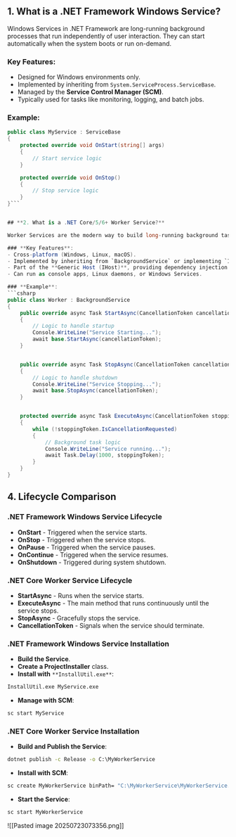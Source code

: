 ## **1. What is a .NET Framework Windows Service?**

Windows Services in .NET Framework are long-running background processes that run independently of user interaction. They can start automatically when the system boots or run on-demand.

### **Key Features**:
- Designed for Windows environments only.
- Implemented by inheriting from `System.ServiceProcess.ServiceBase`.
- Managed by the **Service Control Manager (SCM)**.
- Typically used for tasks like monitoring, logging, and batch jobs.

### **Example**:
```cs
public class MyService : ServiceBase
{
    protected override void OnStart(string[] args)
    {
        // Start service logic
    }

    protected override void OnStop()
    {
        // Stop service logic
    }
}```


## **2. What is a .NET Core/5/6+ Worker Service?**

Worker Services are the modern way to build long-running background tasks in .NET Core/5/6+. They are cross-platform and designed to run not just as Windows Services but also as Linux daemons, containerized services, and cloud-based tasks.

### **Key Features**:
- Cross-platform (Windows, Linux, macOS).
- Implemented by inheriting from `BackgroundService` or implementing `IHostedService`.
- Part of the **Generic Host (IHost)**, providing dependency injection and logging.
- Can run as console apps, Linux daemons, or Windows Services.

### **Example**:
```csharp
public class Worker : BackgroundService
{
    public override async Task StartAsync(CancellationToken cancellationToken)
    {
        // Logic to handle startup
        Console.WriteLine("Service Starting...");
        await base.StartAsync(cancellationToken);
    }


    public override async Task StopAsync(CancellationToken cancellationToken)
    {
        // Logic to handle shutdown
        Console.WriteLine("Service Stopping...");
        await base.StopAsync(cancellationToken);
    }


    protected override async Task ExecuteAsync(CancellationToken stoppingToken)
    {
        while (!stoppingToken.IsCancellationRequested)
        {
            // Background task logic
            Console.WriteLine("Service running...");
            await Task.Delay(1000, stoppingToken);
        }
    }
}
```

## **4. Lifecycle Comparison**

### **.NET Framework Windows Service Lifecycle**
- **OnStart** - Triggered when the service starts.
- **OnStop** - Triggered when the service stops.
- **OnPause** - Triggered when the service pauses.
- **OnContinue** - Triggered when the service resumes.
- **OnShutdown** - Triggered during system shutdown.

### **.NET Core Worker Service Lifecycle**
- **StartAsync** - Runs when the service starts.
- **ExecuteAsync** - The main method that runs continuously until the service stops.
- **StopAsync** - Gracefully stops the service.
- **CancellationToken** - Signals when the service should terminate.


### **.NET Framework Windows Service Installation**
- **Build the Service**.
- **Create a ProjectInstaller** class.
- **Install with** `**InstallUtil.exe**`:
```cmd
InstallUtil.exe MyService.exe
```

- **Manage with SCM**:
```cmd
sc start MyService
```

### **.NET Core Worker Service Installation**
- **Build and Publish the Service**:
```cmd
dotnet publish -c Release -o C:\MyWorkerService
```

- **Install with SCM**:
```cmd
sc create MyWorkerService binPath= "C:\MyWorkerService\MyWorkerService.exe" start= auto
```

- **Start the Service**:
```cmd
sc start MyWorkerService
```



![[Pasted image 20250723073356.png]]